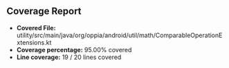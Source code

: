 ## Coverage Report

- **Covered File:** utility/src/main/java/org/oppia/android/util/math/ComparableOperationExtensions.kt
- **Coverage percentage:** 95.00% covered
- **Line coverage:** 19 / 20 lines covered
